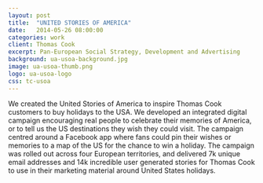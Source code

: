 ```yaml
---
layout: post
title:  "UNITED STORIES OF AMERICA"
date:   2014-05-26 08:00:00
categories: work
client: Thomas Cook
excerpt: Pan-European Social Strategy, Development and Advertising
background: ua-usoa-background.jpg
image: ua-usoa-thumb.png
logo: ua-usoa-logo
css: tc-usoa
---
```


We created the United Stories of America to inspire Thomas Cook customers to buy holidays to the USA. We developed an integrated digital campaign encouraging real people to celebrate their memories of America, or to tell us the US destinations they wish they could visit. The campaign centred around a Facebook app where fans could pin their wishes or memories to a map of the US for the chance to win a holiday. The campaign was rolled out across four European territories, and delivered 7k unique email addresses and 14k incredible user generated stories for Thomas Cook to use in their marketing material around United States holidays.